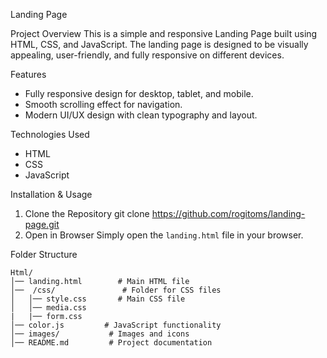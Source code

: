 Landing Page 

Project Overview
This is a simple and responsive Landing Page built using HTML, CSS, and JavaScript. The landing page is designed to be visually appealing, user-friendly, and fully responsive on different devices.

Features
- Fully responsive design for desktop, tablet, and mobile.
- Smooth scrolling effect for navigation.
- Modern UI/UX design with clean typography and layout.

Technologies Used
- HTML
- CSS
- JavaScript

Installation & Usage
1. Clone the Repository
git clone https://github.com/rogitoms/landing-page.git
2. Open in Browser
Simply open the `landing.html` file in your browser.

Folder Structure
```
Html/
│── landing.html        # Main HTML file
│──  /css/               # Folder for CSS files
│   │── style.css       # Main CSS file
│   │── media.css
|   |── form.css
│── color.js         # JavaScript functionality
│── images/           # Images and icons
│── README.md         # Project documentation
```

